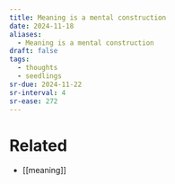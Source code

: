 ```yaml
---
title: Meaning is a mental construction
date: 2024-11-18
aliases:
  - Meaning is a mental construction
draft: false
tags:
  - thoughts
  - seedlings
sr-due: 2024-11-22
sr-interval: 4
sr-ease: 272
---
```

# Related

- [[meaning]]